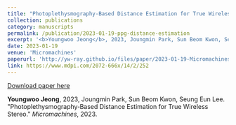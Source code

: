 ```yaml
---
title: "Photoplethysmography‑Based Distance Estimation for True Wireless Stereo"
collection: publications
category: manuscripts
permalink: /publication/2023-01-19-ppg-distance-estimation
excerpt: '<b>Youngwoo Jeong</b>, 2023, Joungmin Park, Sun Beom Kwon, Seung Eun Lee. &quot;Photoplethysmography‑Based Distance Estimation for True Wireless Stereo.&quot; <i>Micromachines</i>, 2023.'
date: 2023-01-19
venue: 'Micromachines'
paperurl: 'http://yw-ray.github.io/files/paper/2023-01-19-Micromachines.pdf'
link: https://www.mdpi.com/2072-666x/14/2/252
---
```


<a href='http://yw-ray.github.io/files/paper/2023-01-19-Micromachines.pdf'>Download paper here</a>

<b>Youngwoo Jeong</b>, 2023, Joungmin Park, Sun Beom Kwon, Seung Eun Lee. &quot;Photoplethysmography‑Based Distance Estimation for True Wireless Stereo.&quot; <i>Micromachines</i>, 2023.

